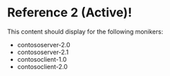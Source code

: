 # Reference 2 (Active)!

This content should display for the following monikers:

* contososerver-2.0
* contososerver-2.1
* contosoclient-1.0
* contosoclient-2.0